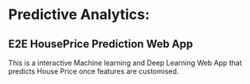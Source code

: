 # Predictive Analytics: 
## E2E HousePrice Prediction Web App

This is a interactive Machine learning and Deep Learning Web App that predicts House Price once features are customised.
